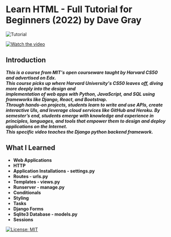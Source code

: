 # Learn HTML - Full Tutorial for Beginners (2022) by Dave Gray

![Tutorial](https://img.shields.io/badge/Tutorial-lightorange)

[![Watch the video](https://img.youtube.com/vi/w8q0C-C1js4/0.jpg)](https://www.youtube.com/watch?v=w8q0C-C1js4)

## Introduction
***This is a course from MIT's open courseware taught by Harvard CS50 and advertised on Edx.  <br>
This course picks up where Harvard University's CS50 leaves off, diving more deeply into the design and <br>
implementation of web apps with Python, JavaScript, and SQL using frameworks like Django, React, and Bootstrap. <br>
Through hands-on projects, students learn to write and use APIs, create interactive UIs, and leverage cloud services like GitHub and Heroku.
By semester’s end, students emerge with knowledge and experience in principles, languages, and tools that empower them to design and deploy applications on the Internet. <br>
This specific video teaches the Django python backend framework.***


## What I Learned
* **Web Applications**
* **HTTP**
* **Application Installations - settings.py**
* **Routes - urls.py**
* **Templates - views.py**
* **Runserver - manage.py**
* **Conditionals**
* **Styling**
* **Tasks**
* **Django Forms**
* **Sqlite3 Database - models.py**
* **Sessions**

[![License: MIT](https://img.shields.io/badge/License-MIT%202024-orange.svg)](https://opensource.org/license/mit)
